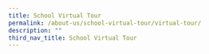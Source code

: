 ```yaml
---
title: School Virtual Tour
permalink: /about-us/school-virtual-tour/virtual-tour/
description: ""
third_nav_title: School Virtual Tour
---
```



